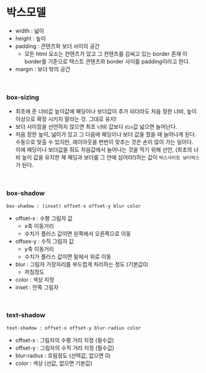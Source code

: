 # 박스모델

  - width : 넓이
  - height : 높이
  - padding : 콘텐츠와 보더 사이의 공간
    - 모든 html 요소는 컨텐츠가 있고 그 컨텐츠를 감싸고 있는 border 존재
      이 border를 기준으로 텍스트 콘텐츠와 border 사이를 padding이라고 한다.
  - margin : 보더 밖의 공간

<br />

### box-sizing
  - 최초에 준 너비값 높이값에 패딩이나 보더값이 추가 되더라도 처음 정한 너비, 높이 이상으로 확장 시키지 말라는 것. 그대로 유지!
  - 보더 사이징을 선언하지 않으면 최초 너비 값보다 ```div```값 넓으면 늘어난다.
  - 처음 정한 높이, 넓이가 있고 그 다음에 패딩이나 보더 값을 줬을 때 늘어나게 된다. 수동으로 맞출 수 있지만, 레이아웃을 번번이 맞추는 것은 손이 많이 가는 일이다.
    이에 패딩이나 보더값을 줘도 처음값에서 늘어나는 것을 막기 위해 선언, (최초의 너비 높이 값을 유지한 채 패딩과 보더를 그 안에 심어라!)하는 값이 ```박스사이징 보더박스```가 된다.

<br />

### box-shadow
```box-shadow : (inset) offset-x offset-y blur color```

  - offset-x : 수평 그림자 값
      - x축 이동거리
      - 수치가 플러스 값이면 왼쪽에서 오른쪽으로 이동
  - offsex-y : 수직 그림자 값
      - y축 이동거리
      - 수치가 플러스 값이면 밑에서 위로 이동
  - blur : 그림자 가장자리를 부드럽게 처리하는 정도 (기본값0)
      - 퍼짐정도
  - color : 색상 지정
  - inset : 안쪽 그림자

<br />

### text-shadow
```text-shadow : offset-x offset-y blur-radius color ```

  - offset-x : 그림자의 수평 거리 지정 (필수값)
  - offset-y : 그림자의 수직 거리 지정 (필수값)
  - blur-radius : 흐림정도 (선택값, 없으면 0)
  - color : 색상 (선값, 없으면 기본값)
